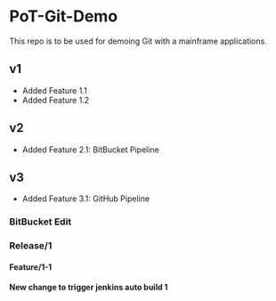 # PoT-Git-Demo

This repo is to be used for demoing Git with a mainframe applications.

## v1

- Added Feature 1.1
- Added Feature 1.2

## v2

- Added Feature 2.1: BitBucket Pipeline

## v3

- Added Feature 3.1: GitHub Pipeline

### BitBucket Edit

### Release/1

#### Feature/1-1

#### New change to trigger jenkins auto build 1

